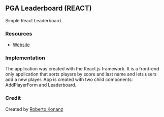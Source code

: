 ## PGA Leaderboard (REACT)

Simple React Leaderboard

### Resources

* [Website](https://pga-leaderboard.herokuapp.com/)

### Implementation

The application was created with the React.js framework. It is a front-end only application that sorts players by score and last name and lets users add a new player. App is created with two child components: AddPlayerForm and Leaderboard.

### Credit

Created by [Roberto Konanz](https://github.com/rxkonanz)